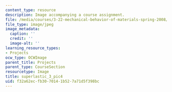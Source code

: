 ```yaml
---
content_type: resource
description: Image accompanying a course assignment.
file: /media/courses/3-22-mechanical-behavior-of-materials-spring-2008/f32a62ecfb3070141b527a71d5f398bc_superlastic_3_pic4.jpg
file_type: image/jpeg
image_metadata:
  caption: ''
  credit: ''
  image-alt: ''
learning_resource_types:
- Projects
ocw_type: OCWImage
parent_title: Projects
parent_type: CourseSection
resourcetype: Image
title: superlastic_3_pic4
uid: f32a62ec-fb30-7014-1b52-7a71d5f398bc
---
```

